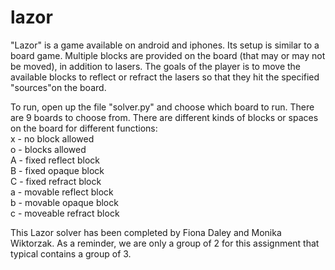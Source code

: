 # lazor

"Lazor" is a game available on android and iphones. Its setup is similar to a board game. Multiple blocks are provided on the board (that may or may not be moved), in addition to lasers. The goals of the player is to move the available blocks to reflect or refract the lasers so that they hit the specified "sources"on the board. 

To run, open up the file "solver.py" and choose which board to run. There are 9 boards to choose from. There are different kinds of blocks or spaces on the board for different functions: <br/> 
x - no block allowed<br/> 
o - blocks allowed <br/> 
A - fixed reflect block<br/> 
B - fixed opaque block<br/> 
C - fixed refract block<br/> 
a - movable reflect block<br/> 
b - movable opaque block<br/> 
c - moveable refract block<br/> 

This Lazor solver has been completed by Fiona Daley and Monika Wiktorzak. As a reminder, we are only a group of 2 for this assignment that typical contains a group of 3. 
